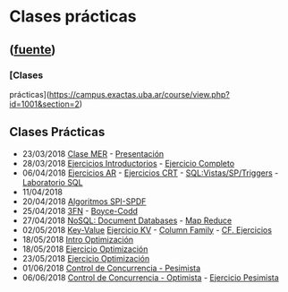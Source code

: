 # Clases prácticas
([fuente](https://campus.exactas.uba.ar/course/view.php?id=1001&section=2))
---
### [Clases
prácticas](https://campus.exactas.uba.ar/course/view.php?id=1001&section=2)

## Clases Prácticas

  - 23/03/2018 [Clase MER](https://campus.exactas.uba.ar/pluginfile.php/79733/course/section/12873/cp00_MER.pdf "23/3/2018 Clase Práctica MER") \- [Presentación](https://campus.exactas.uba.ar/pluginfile.php/79733/course/section/12873/PresentacionBD1c2018.pdf)[](https://campus.exactas.uba.ar/pluginfile.php/79733/course/section/12873/PresentacionBD1c2018.pdf)
  - 28/03/2018 [Ejercicios Introductorios](https://campus.exactas.uba.ar/pluginfile.php/79733/course/section/12873/cp01_EjerciciosIntroductorios.pdf) \- [Ejercicio Completo](https://campus.exactas.uba.ar/pluginfile.php/79733/course/section/12873/cp02_ModelizacionEjercicioIntegrador.pdf)
  - 06/04/2018 [Ejercicios AR](https://campus.exactas.uba.ar/pluginfile.php/79733/course/section/12873/cp03_AlgebraRelacional.pdf) \- [Ejercicios CRT](https://campus.exactas.uba.ar/pluginfile.php/79733/course/section/12873/cp04_CalculoRelacionalTuplas.pdf) \- [SQL:Vistas/SP/Triggers](https://campus.exactas.uba.ar/pluginfile.php/79733/course/section/12873/cp05_SQL-Vistas-SP.pdf) \- [Laboratorio SQL](https://campus.exactas.uba.ar/pluginfile.php/79733/course/section/12873/cp06_LaboratorioSQL.pdf)
  - 11/04/2018
  - 20/04/2018 [Algoritmos SPI-SPDF](https://campus.exactas.uba.ar/pluginfile.php/79733/course/section/12873/cp07_SPI_SPDF.pdf)
  - 25/04/2018 [3FN](https://campus.exactas.uba.ar/pluginfile.php/79733/course/section/12873/cp08_3FN_COBMIN.pdf) \- [Boyce-Codd](https://campus.exactas.uba.ar/pluginfile.php/79733/course/section/12873/cp09_FNBC.pdf)
  - 27/04/2018 [NoSQL: Document Databases](https://campus.exactas.uba.ar/pluginfile.php/79733/course/section/12873/cp10_NoSQLDocument.pdf) \- [Map Reduce](https://campus.exactas.uba.ar/pluginfile.php/79733/course/section/12873/cp11_MapReduce.pdf)
  - 02/05/2018 [Key-Value](https://campus.exactas.uba.ar/pluginfile.php/79733/course/section/12873/cp12_KeyValue.pdf) [Ejercicio KV](https://campus.exactas.uba.ar/pluginfile.php/79733/course/section/12873/cp13_KeyValueTwitter.pdf) \- [Column Family](https://campus.exactas.uba.ar/pluginfile.php/79733/course/section/12873/cp14_ColumnFamily.pdf) \- [CF. Ejercicios](https://campus.exactas.uba.ar/pluginfile.php/79733/course/section/12873/cp15_EjSencilloNoSQLColumnFamily.pdf)
  - 18/05/2018 [Intro Optimización](https://campus.exactas.uba.ar/pluginfile.php/79733/course/section/12873/cp16_IntroOptimizaci%C3%B3n.pdf)
  - 18/05/2018 [Ejercicio Optimización](https://campus.exactas.uba.ar/pluginfile.php/79733/course/section/12873/cp17_EjercicioOptimizacion.pdf)
  - 23/05/2018 [Ejercicio Optimización](https://campus.exactas.uba.ar/pluginfile.php/79733/course/section/12873/cp18_EjercicioOptmiza_1Graf.pdf)
  - 01/06/2018 [Control de Concurrencia - Pesimista](https://campus.exactas.uba.ar/pluginfile.php/79733/course/section/12873/cp19_ModeloPesimista.pdf)
  - 06/06/2018 [Control de Concurrencia - Optimista](https://campus.exactas.uba.ar/pluginfile.php/79733/course/section/12873/cp20_ModeloOptimista.pdf) \- [Ejercicio Pesimista](https://campus.exactas.uba.ar/pluginfile.php/79733/course/section/12873/cp21_EjercicioPesimista%20%282%29.pdf)

